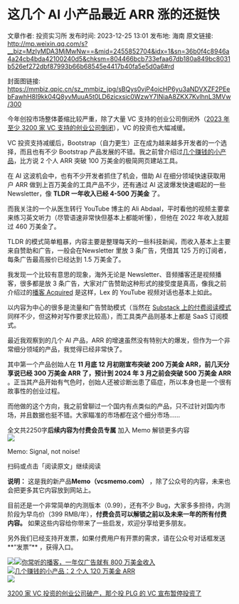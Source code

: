 # 这几个 AI 小产品最近 ARR 涨的还挺快

文章作者: 投资实习所
发布时间: 2023-12-25 13:01
发布地: 海南
原文链接: http://mp.weixin.qq.com/s?__biz=MzIyMDA3MjMwNw==&mid=2455852704&idx=1&sn=36b0f4c8946a4a24cb4bda42100240d5&chksm=804466bcb733efaa67db180a849bc8031b526ef272dbf87993b66b68545e4417b40fa5e5d0a6#rd

封面图链接: https://mmbiz.qpic.cn/sz_mmbiz_jpg/sBQys0vjP4oicHP6yu3aNDVXZF2PEebFawhH8I9kk04Q8yvMuuA5t0LD6zicxsic0WzwY7INiaA8ZKX7KvlhnL3MVw/300

今年创投市场整体萎缩比较严重，除了大量 VC 支持的创业公司倒闭外（[2023 年至少 3200 家 VC
支持的创业公司倒闭](http://mp.weixin.qq.com/s?__biz=MzIyMDA3MjMwNw==&mid=2455852669&idx=1&sn=ff0ea18b0c8d23bfd53d6344f58834c9&chksm=80446661b733ef776c372720f9c1d96b9129d92cd56735b3ec01f70e6060bd49992d38296b55&scene=21#wechat_redirect)），VC
的投资也大幅减缓。

VC 投资支持减缓后，Bootstrap（自力更生）正在成为越来越多开发者的一个选择，而且也有不少 Bootstrap
产品发展的不错。我之前曾介绍过[几个赚钱的小产品](http://mp.weixin.qq.com/s?__biz=MzIyMDA3MjMwNw==&mid=2455852581&idx=1&sn=ce270ac7b3eefdcfa9660195afca43e5&chksm=80446639b733ef2fa599f199bb8383233e878f68063c7c64766a31d6eed1f8601d3c627a48d0&scene=21#wechat_redirect)，比方说
2 个人 ARR 突破 100 万美金的极简网页建站工具。

在 AI 这波机会中，也有不少开发者抓住了机会，借助 AI 在细分领域快速获取用户 ARR 做到上百万美金的工具产品不少，还有通过 AI
这波爆发快速崛起的一些 Newsletter，像 **TLDR 一年收入已经 4-500 万美金** 了。

而我关注的一个从医生转行 YouTube 博主的 Ali Abdaal，平时看他的视频主要拿来练习英文听力（尽管语速非常快但基本上都能听懂），但他在
2022 年收入就超过 460 万美金了。

TLDR 的模式简单粗暴，内容主要是整理每天的一些科技新闻，而收入基本上主要来自赞助和广告，一般会在Newsletter 里放 3 条广告，凭借其 125
万的订阅者，每条广告最高报价已经达到 1.5 万美金了。

我发现一个比较有意思的现象，海外无论是 Newsletter、音频播客还是视频播客，很多都是放 3
条广告，大家对广告赞助这种形式的接受度是真高，像我之前介绍过的[播客
Acquired](http://mp.weixin.qq.com/s?__biz=MzIyMDA3MjMwNw==&mid=2455852628&idx=1&sn=94c6a0d92a22474bc40cce2f3f06302a&chksm=80446648b733ef5eb474d7a715a5cb8e07bff857784fb1633f7aefbd8187ef47f77663e1f432&scene=21#wechat_redirect)
是这样，Lex 的 YouTube 视频对话也基本上如此。

以内容为中心的很多是流量和广告赞助模式（当然在 [Substack
上的付费阅读模式](http://mp.weixin.qq.com/s?__biz=MzIyMDA3MjMwNw==&mid=2455851875&idx=1&sn=186fc5b8de23410350dae7a2fb050c6c&chksm=8044637fb733ea6919a0a36659311ee13673de4e8d87abc6c2865d29e21348cdf6eb0c50557c&scene=21#wechat_redirect)同样不少，但这种对写作要求比较高），而工具类产品则基本上都是
SaaS 订阅模式。

最近我观察到的几个 AI 产品，ARR 的增速虽然没有特别大的爆发，但作为一个非常细分领域的产品，我觉得已经非常快了。

其中第一个产品创始人在 **11 月底 12 月初刚宣布突破 200 万美金 ARR，前几天分享说已经 300 万美金 ARR 了，预计到 2024 年 3
月之前会突破 500 万美金 ARR** 。正当其产品开始有气色时，创始人还被诊断出患了癌症，所以本身也是一个很有故事性的创业过程。

而他做的这个方向，我之前曾聊过一个国内有点类似的产品，只不过针对国内市场，并且数据也挺不错。大家瞄准的市场都在这个细分市场……

  

全文共2250字**后续内容为付费会员专属** 加入 Memo 解锁更多内容  
![](https://mmbiz.qpic.cn/sz_mmbiz_png/sBQys0vjP4oicHP6yu3aNDVXZF2PEebFajh4XuiawsOspVX2sZ6WR7zZnlYak8f53bxlo1MX3ctenVYWYGEnicTDQ/640?wx_fmt=png&from=appmsg)  

Memo: Signal, not noise!

扫码或点击「阅读原文」继续阅读

**说明：** 这是我的新产品**Memo（vcsmemo.com）** ，除了公众号的内容，未来也会把更多其它内容放到网站上。

目前还是一个非常简单的内测版本（0.99），还有不少 Bug，大家多多担待，内测阶段为早鸟价（399
RMB/年），**付费会员可以解锁之前以及未来一年的所有付费内容。** 如果这些内容给你带来了一些启发，欢迎分享给更多朋友。  

另外我们已经支持开发票，如果付费用户有开票的需求，请在公众号对话框发送**“发票”** ，获得入口。

![](https://mmbiz.qpic.cn/mmbiz_png/mrJibAziaMQhQGoNHniac6wGOyRe172dlS0HCYicyjiaCTtly2pULIz6YPNsXeRjoQFSuDYezsia4ibhbAc1X3GKtVRyw/640?wx_fmt=png&wxfrom=5&wx_lazy=1&wx_co=1)[![](https://mmbiz.qpic.cn/sz_mmbiz_jpg/sBQys0vjP4qWN9p9b0XAj2c2Z6cQ5PqnquxRpadsCdbnkoIalA1gBcVJDwvPunOrBv6D4RE1QxibepEHbN1qF5w/640?wx_fmt=jpeg)你常听的播客，一年仅广告就有
800
万美金收入](https://mp.weixin.qq.com/s?__biz=MzIyMDA3MjMwNw==&mid=2455852628&idx=1&sn=94c6a0d92a22474bc40cce2f3f06302a&chksm=80446648b733ef5eb474d7a715a5cb8e07bff857784fb1633f7aefbd8187ef47f77663e1f432&scene=21#wechat_redirect)  
[![](https://mmbiz.qpic.cn/sz_mmbiz_jpg/sBQys0vjP4obD8iaiaXQjEhumWhCb49Yy4Ztib5uwWHGGWibvPLtTwHk1tTKCawznrveJVrHNTvWUtRtwneSEiaMHKg/640?wx_fmt=jpeg)几个赚钱的小产品：2
个人 120 万美金
ARR](https://mp.weixin.qq.com/s?__biz=MzIyMDA3MjMwNw==&mid=2455852581&idx=1&sn=ce270ac7b3eefdcfa9660195afca43e5&chksm=80446639b733ef2fa599f199bb8383233e878f68063c7c64766a31d6eed1f8601d3c627a48d0&scene=21#wechat_redirect)  
[![](https://mmbiz.qpic.cn/sz_mmbiz_jpg/sBQys0vjP4qW80P9e0nIjbNafjyROndhuIlFIucgicoN5mh6gfRyu1l2R7SwuVKTNwvHJ73mA48cvrbGo2AebOw/640?wx_fmt=jpeg)](https://mp.weixin.qq.com/s?__biz=MzIyMDA3MjMwNw==&mid=2455852669&idx=1&sn=ff0ea18b0c8d23bfd53d6344f58834c9&chksm=80446661b733ef776c372720f9c1d96b9129d92cd56735b3ec01f70e6060bd49992d38296b55&scene=21#wechat_redirect)

[3200 家 VC 投资的创业公司破产，那个投 PLG 的 VC
宣布暂停投资了](https://mp.weixin.qq.com/s?__biz=MzIyMDA3MjMwNw==&mid=2455852669&idx=1&sn=ff0ea18b0c8d23bfd53d6344f58834c9&chksm=80446661b733ef776c372720f9c1d96b9129d92cd56735b3ec01f70e6060bd49992d38296b55&scene=21#wechat_redirect)

